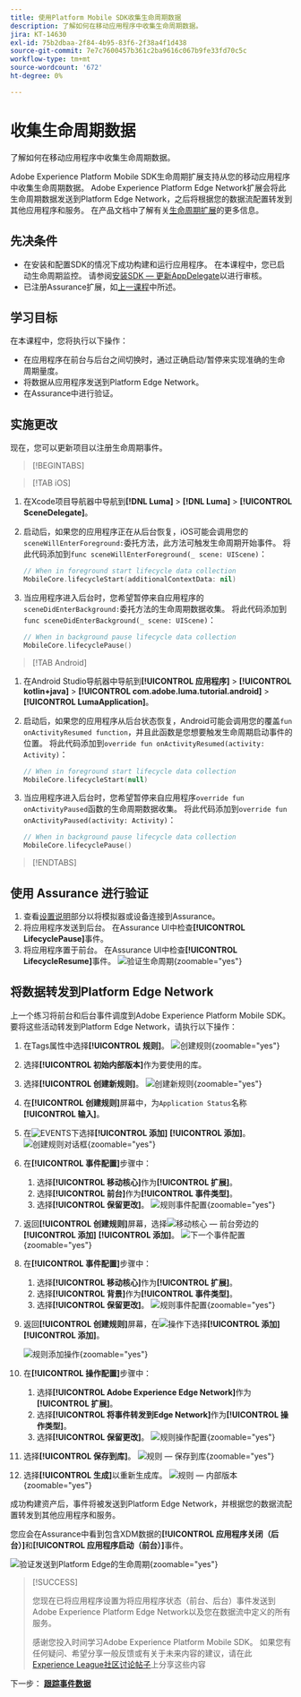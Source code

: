 ```yaml
---
title: 使用Platform Mobile SDK收集生命周期数据
description: 了解如何在移动应用程序中收集生命周期数据。
jira: KT-14630
exl-id: 75b2dbaa-2f84-4b95-83f6-2f38a4f1d438
source-git-commit: 7e7c7600457b361c2ba9616c067b9fe33fd70c5c
workflow-type: tm+mt
source-wordcount: '672'
ht-degree: 0%

---
```


# 收集生命周期数据

了解如何在移动应用程序中收集生命周期数据。

Adobe Experience Platform Mobile SDK生命周期扩展支持从您的移动应用程序中收集生命周期数据。 Adobe Experience Platform Edge Network扩展会将此生命周期数据发送到Platform Edge Network，之后将根据您的数据流配置转发到其他应用程序和服务。 在产品文档中了解有关[生命周期扩展](https://developer.adobe.com/client-sdks/documentation/lifecycle-for-edge-network/)的更多信息。


## 先决条件

* 在安装和配置SDK的情况下成功构建和运行应用程序。 在本课程中，您已启动生命周期监控。 请参阅[安装SDK — 更新AppDelegate](install-sdks.md#update-appdelegate)以进行审核。
* 已注册Assurance扩展，如[上一课程](install-sdks.md)中所述。

## 学习目标

在本课程中，您将执行以下操作：

<!--
* Add lifecycle field group to the schema.
* -->
* 在应用程序在前台与后台之间切换时，通过正确启动/暂停来实现准确的生命周期量度。
* 将数据从应用程序发送到Platform Edge Network。
* 在Assurance中进行验证。

<!--
## Add lifecycle field group to schema

The Consumer Experience Event field group you added in the [previous lesson](create-schema.md) already contains the lifecycle fields, so you can skip this step. If you don't use Consumer Experience Event field group in your own app, you can add the lifecycle fields by doing the following:

1. Navigate to the schema interface as described in the [previous lesson](create-schema.md).
1. Open the **Luma Mobile App Event Schema** schema and select **[!UICONTROL Add]** next to Field groups.
    ![select add](assets/lifecycle-add.png){zoomable="yes"}
1. In the search bar, enter "lifecycle".
1. Select the checkbox next to **[!UICONTROL AEP Mobile Lifecycle Details]**.
1. Select **[!UICONTROL Add field groups]**.
    ![add field group](assets/lifecycle-lifecycle-field-group.png){zoomable="yes"}
1. Select **[!UICONTROL Save]**.
    ![save](assets/lifecycle-lifecycle-save.png){zoomable="yes"}
-->

## 实施更改

现在，您可以更新项目以注册生命周期事件。

>[!BEGINTABS]

>[!TAB iOS]

1. 在Xcode项目导航器中导航到&#x200B;**[!DNL Luma]** > **[!DNL Luma]** > **[!UICONTROL SceneDelegate]**。

1. 启动后，如果您的应用程序正在从后台恢复，iOS可能会调用您的`sceneWillEnterForeground:`委托方法，此方法可触发生命周期开始事件。 将此代码添加到`func sceneWillEnterForeground(_ scene: UIScene)`：

   ```swift
   // When in foreground start lifecycle data collection
   MobileCore.lifecycleStart(additionalContextData: nil)
   ```

1. 当应用程序进入后台时，您希望暂停来自应用程序的`sceneDidEnterBackground:`委托方法的生命周期数据收集。 将此代码添加到`func sceneDidEnterBackground(_ scene: UIScene)`：

   ```swift
   // When in background pause lifecycle data collection
   MobileCore.lifecyclePause()
   ```

>[!TAB Android]

1. 在Android Studio导航器中导航到&#x200B;**[!UICONTROL 应用程序]** > **[!UICONTROL kotlin+java]** > **[!UICONTROL com.adobe.luma.tutorial.android]** > **[!UICONTROL LumaApplication]**。

1. 启动后，如果您的应用程序从后台状态恢复，Android可能会调用您的覆盖`fun onActivityResumed function`，并且此函数是您想要触发生命周期启动事件的位置。 将此代码添加到`override fun onActivityResumed(activity: Activity)`：

   ```kotlin
   // When in foreground start lifecycle data collection
   MobileCore.lifecycleStart(null)
   ```

1. 当应用程序进入后台时，您希望暂停来自应用程序`override fun onActivityPaused`函数的生命周期数据收集。 将此代码添加到`override fun onActivityPaused(activity: Activity)`：

   ```kotlin
   // When in background pause lifecycle data collection
   MobileCore.lifecyclePause()
   ```

>[!ENDTABS]


## 使用 Assurance 进行验证

1. 查看[设置说明](assurance.md#connecting-to-a-session)部分以将模拟器或设备连接到Assurance。
1. 将应用程序发送到后台。 在Assurance UI中检查&#x200B;**[!UICONTROL LifecyclePause]**&#x200B;事件。
1. 将应用程序置于前台。 在Assurance UI中检查&#x200B;**[!UICONTROL LifecycleResume]**&#x200B;事件。
   ![验证生命周期](assets/lifecycle-lifecycle-assurance.png){zoomable="yes"}


## 将数据转发到Platform Edge Network

上一个练习将前台和后台事件调度到Adobe Experience Platform Mobile SDK。 要将这些活动转发到Platform Edge Network，请执行以下操作：

1. 在Tags属性中选择&#x200B;**[!UICONTROL 规则]**。
   ![创建规则](assets/rule-create.png){zoomable="yes"}
1. 选择&#x200B;**[!UICONTROL 初始内部版本]**&#x200B;作为要使用的库。
1. 选择&#x200B;**[!UICONTROL 创建新规则]**。
   ![创建新规则](assets/rules-create-new.png){zoomable="yes"}
1. 在&#x200B;**[!UICONTROL 创建规则]**&#x200B;屏幕中，为`Application Status`名称&#x200B;**[!UICONTROL 输入]**。
1. 在![EVENTS](https://spectrum.adobe.com/static/icons/workflow_18/Smock_AddCircle_18_N.svg)下选择&#x200B;**[!UICONTROL 添加]** **[!UICONTROL 添加]**。
   ![创建规则对话框](assets/rule-create-name.png){zoomable="yes"}
1. 在&#x200B;**[!UICONTROL 事件配置]**&#x200B;步骤中：
   1. 选择&#x200B;**[!UICONTROL 移动核心]**&#x200B;作为&#x200B;**[!UICONTROL 扩展]**。
   1. 选择&#x200B;**[!UICONTROL 前台]**&#x200B;作为&#x200B;**[!UICONTROL 事件类型]**。
   1. 选择&#x200B;**[!UICONTROL 保留更改]**。
      ![规则事件配置](assets/rule-event-configuration.png){zoomable="yes"}
1. 返回&#x200B;**[!UICONTROL 创建规则]**&#x200B;屏幕，选择![移动核心 — 前台](https://spectrum.adobe.com/static/icons/workflow_18/Smock_AddCircle_18_N.svg)旁边的&#x200B;**[!UICONTROL 添加]** **[!UICONTROL 添加]**。
   ![下一个事件配置](assets/rule-event-configuration-next.png){zoomable="yes"}
1. 在&#x200B;**[!UICONTROL 事件配置]**&#x200B;步骤中：
   1. 选择&#x200B;**[!UICONTROL 移动核心]**&#x200B;作为&#x200B;**[!UICONTROL 扩展]**。
   1. 选择&#x200B;**[!UICONTROL 背景]**&#x200B;作为&#x200B;**[!UICONTROL 事件类型]**。
   1. 选择&#x200B;**[!UICONTROL 保留更改]**。
      ![规则事件配置](assets/rule-event-configuration-background.png){zoomable="yes"}
1. 返回&#x200B;**[!UICONTROL 创建规则]**&#x200B;屏幕，在![操作](https://spectrum.adobe.com/static/icons/workflow_18/Smock_AddCircle_18_N.svg)下选择&#x200B;**[!UICONTROL 添加]** **[!UICONTROL 添加]**。

   ![规则添加操作](assets/rule-action-button.png){zoomable="yes"}

1. 在&#x200B;**[!UICONTROL 操作配置]**&#x200B;步骤中：
   1. 选择&#x200B;**[!UICONTROL Adobe Experience Edge Network]**&#x200B;作为&#x200B;**[!UICONTROL 扩展]**。
   1. 选择&#x200B;**[!UICONTROL 将事件转发到Edge Network]**&#x200B;作为&#x200B;**[!UICONTROL 操作类型]**。
   1. 选择&#x200B;**[!UICONTROL 保留更改]**。
      ![规则操作配置](assets/rule-action-configuration.png){zoomable="yes"}
1. 选择&#x200B;**[!UICONTROL 保存到库]**。
   ![规则 — 保存到库](assets/rule-save-to-library.png){zoomable="yes"}
1. 选择&#x200B;**[!UICONTROL 生成]**&#x200B;以重新生成库。
   ![规则 — 内部版本](assets/rule-build.png){zoomable="yes"}

成功构建资产后，事件将被发送到Platform Edge Network，并根据您的数据流配置转发到其他应用程序和服务。

您应会在Assurance中看到包含XDM数据的&#x200B;**[!UICONTROL 应用程序关闭（后台）]**&#x200B;和&#x200B;**[!UICONTROL 应用程序启动（前台）]**&#x200B;事件。

![验证发送到Platform Edge的生命周期](assets/lifecycle-edge-assurance.png){zoomable="yes"}

>[!SUCCESS]
>
>您现在已将应用程序设置为将应用程序状态（前台、后台）事件发送到Adobe Experience Platform Edge Network以及您在数据流中定义的所有服务。
>
> 感谢您投入时间学习Adobe Experience Platform Mobile SDK。 如果您有任何疑问、希望分享一般反馈或有关于未来内容的建议，请在此[Experience League社区讨论帖子](https://experienceleaguecommunities.adobe.com/t5/adobe-experience-platform-data/tutorial-discussion-implement-adobe-experience-cloud-in-mobile/td-p/443796)上分享这些内容

下一步： **[跟踪事件数据](events.md)**
